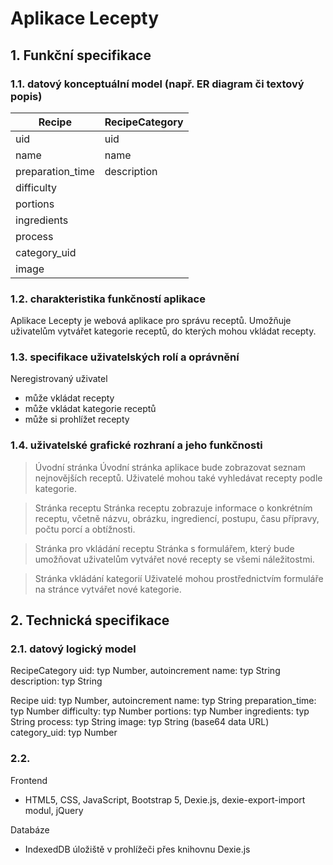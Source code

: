 # Aplikace Lecepty

## 1. Funkční specifikace


### 1.1. datový konceptuální model (např. ER diagram či textový popis)

| Recipe | RecipeCategory |
| ----------------- | -------------- |
| uid | uid |
| name | name |
| preparation_time | description |
| difficulty |
| portions |
| ingredients |
| process |
| category_uid |
| image |


### 1.2. charakteristika funkčností aplikace

Aplikace Lecepty je webová aplikace pro správu receptů. Umožňuje uživatelům vytvářet kategorie receptů, do kterých mohou vkládat recepty.


### 1.3. specifikace uživatelských rolí a oprávnění

Neregistrovaný uživatel
- může vkládat recepty
- může vkládat kategorie receptů
- může si prohlížet recepty


### 1.4. uživatelské grafické rozhraní a jeho funkčnosti

> Úvodní stránka
Úvodní stránka aplikace bude zobrazovat seznam nejnovějších receptů. Uživatelé mohou také vyhledávat recepty podle kategorie.

> Stránka receptu
Stránka receptu zobrazuje informace o konkrétním receptu, včetně názvu, obrázku, ingrediencí, postupu, času přípravy, počtu porcí a obtížnosti.

> Stránka pro vkládání receptu
Stránka s formulářem, který bude umožňovat uživatelům vytvářet nové recepty se všemi náležitostmi.

> Stránka vkládání kategorií
Uživatelé mohou prostřednictvím formuláře na stránce vytvářet nové kategorie.


## 2. Technická specifikace


### 2.1. datový logický model

RecipeCategory
    uid: typ Number, autoincrement
    name: typ String
    description: typ String

Recipe
    uid: typ Number, autoincrement
    name: typ String
    preparation_time: typ Number
    difficulty: typ Number
    portions: typ Number
    ingredients: typ String
    process: typ String
    image: typ String (base64 data URL)
    category_uid: typ Number


### 2.2.

Frontend
- HTML5, CSS, JavaScript, Bootstrap 5, Dexie.js, dexie-export-import modul, jQuery

Databáze
- IndexedDB úložiště v prohlížeči přes knihovnu Dexie.js
